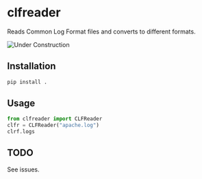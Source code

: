 # clfreader

Reads Common Log Format files and converts to different formats. 

![Under Construction](https://media.tenor.com/MRCIli40TYoAAAAi/under-construction90s-90s.gif)

## Installation 

```python 
pip install . 
```

## Usage 

```python
from clfreader import CLFReader
clfr = CLFReader("apache.log")
clrf.logs
```

## TODO

See issues.
